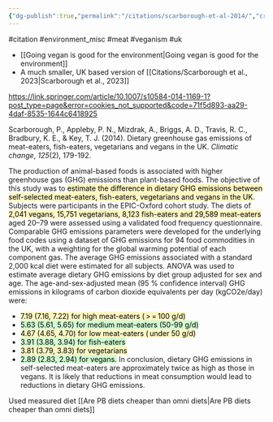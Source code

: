 ```yaml
---
{"dg-publish":true,"permalink":"/citations/scarborough-et-al-2014/","created":"2023-11-07T23:56:48.000+00:00","updated":"2025-10-10T23:58:16.236+01:00"}
---
```


#citation #environment_misc #meat #veganism #uk 

- [[Going vegan is good for the environment\|Going vegan is good for the environment]]
- A much smaller, UK based version of [[Citations/Scarborough et al., 2023\|Scarborough et al., 2023]]

https://link.springer.com/article/10.1007/s10584-014-1169-1?post_type=page&error=cookies_not_supported&code=71f5d893-aa29-4daf-8535-1644c6418925

Scarborough, P., Appleby, P. N., Mizdrak, A., Briggs, A. D., Travis, R. C., Bradbury, K. E., & Key, T. J. (2014). Dietary greenhouse gas emissions of meat-eaters, fish-eaters, vegetarians and vegans in the UK. _Climatic change_, _125_(2), 179-192.

The production of animal-based foods is associated with higher greenhouse gas (GHG) emissions than plant-based foods. The objective of this study was to <mark style="background: #FFF3A3A6;">estimate the difference in dietary GHG emissions between self-selected meat-eaters, fish-eaters, vegetarians and vegans in the UK</mark>. Subjects were participants in the EPIC-Oxford cohort study. The diets of <mark style="background: #FFF3A3A6;">2,041 vegans, 15,751 vegetarians, 8,123 fish-eaters and 29,589 meat-eaters</mark> aged 20–79 were assessed using a validated food frequency questionnaire. Comparable GHG emissions parameters were developed for the underlying food codes using a dataset of GHG emissions for 94 food commodities in the UK, with a weighting for the global warming potential of each component gas. The average GHG emissions associated with a standard 2,000 kcal diet were estimated for all subjects. ANOVA was used to estimate average dietary GHG emissions by diet group adjusted for sex and age. The age-and-sex-adjusted mean (95 % confidence interval) GHG emissions in kilograms of carbon dioxide equivalents per day (kgCO2e/day) were: 
- <mark style="background: #FFF3A3A6;">7.19 (7.16, 7.22) for high meat-eaters ( > = 100 g/d)</mark>
- <mark style="background: #BBFABBA6;">5.63 (5.61, 5.65) for medium meat-eaters (50-99 g/d)</mark>
-  <mark style="background: #FFF3A3A6;">4.67 (4.65, 4.70) for low meat-eaters ( under 50 g/d)  </mark> 
-  <mark style="background: #BBFABBA6;">3.91 (3.88, 3.94) for fish-eaters</mark> 
-  <mark style="background: #FFF3A3A6;">3.81 (3.79, 3.83) for vegetarians</mark>
-  <mark style="background: #BBFABBA6;">2.89 (2.83, 2.94) for vegans.</mark>
In conclusion, dietary GHG emissions in self-selected meat-eaters are approximately twice as high as those in vegans. It is likely that reductions in meat consumption would lead to reductions in dietary GHG emissions.

Used measured diet [[Are PB diets cheaper than omni diets\|Are PB diets cheaper than omni diets]]
